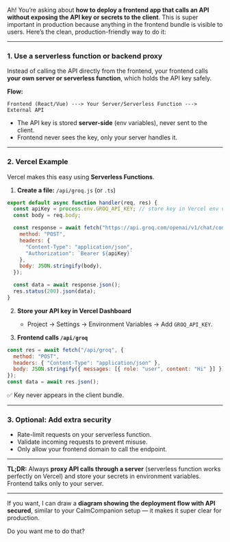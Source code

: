 Ah! You’re asking about **how to deploy a frontend app that calls an API without exposing the API key or secrets to the client**. This is super important in production because anything in the frontend bundle is visible to users. Here’s the clean, production-friendly way to do it:

---

### **1. Use a serverless function or backend proxy**

Instead of calling the API directly from the frontend, your frontend calls **your own server or serverless function**, which holds the API key safely.

**Flow:**

```
Frontend (React/Vue) ---> Your Server/Serverless Function ---> External API
```

* The API key is stored **server-side** (env variables), never sent to the client.
* Frontend never sees the key, only your server handles it.

---

### **2. Vercel Example**

Vercel makes this easy using **Serverless Functions**.

1. **Create a file:**
   `/api/groq.js` (or `.ts`)

```js
export default async function handler(req, res) {
  const apiKey = process.env.GROQ_API_KEY; // store key in Vercel env vars
  const body = req.body;

  const response = await fetch("https://api.groq.com/openai/v1/chat/completions", {
    method: "POST",
    headers: {
      "Content-Type": "application/json",
      "Authorization": `Bearer ${apiKey}`
    },
    body: JSON.stringify(body),
  });

  const data = await response.json();
  res.status(200).json(data);
}
```

2. **Store your API key in Vercel Dashboard**

   * Project → Settings → Environment Variables → Add `GROQ_API_KEY`.

3. **Frontend calls `/api/groq`**

```js
const res = await fetch("/api/groq", {
  method: "POST",
  headers: { "Content-Type": "application/json" },
  body: JSON.stringify({ messages: [{ role: "user", content: "Hi" }] }),
});
const data = await res.json();
```

✅ Key never appears in the client bundle.

---

### **3. Optional: Add extra security**

* Rate-limit requests on your serverless function.
* Validate incoming requests to prevent misuse.
* Only allow your frontend domain to call the endpoint.

---

**TL;DR:** Always **proxy API calls through a server** (serverless function works perfectly on Vercel) and store your secrets in environment variables. Frontend talks only to your server.

---

If you want, I can draw a **diagram showing the deployment flow with API secured**, similar to your CalmCompanion setup — it makes it super clear for production.

Do you want me to do that?
